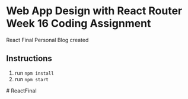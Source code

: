 <!-- 
    Copyright (c) 2023 Promineo Tech
    Author:  Promineo Tech Academic Team
    Subject: React Router Boiler Plate
  ------------------------------------------->
  
# Web App Design with React Router Week 16 Coding Assignment
React Final
Personal Blog created

## Instructions 

1. run ```npm install```
2. run ```npm start```




#   R e a c t F i n a l 
 
 

